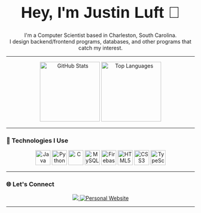 <h1 align="center" style="font-family: 'Futura', sans-serif; font-weight: 900; font-size: 3em;">Hey, I'm Justin Luft 👋</h1>

<p align="center">I'm a Computer Scientist based in Charleston, South Carolina.<br>
I design backend/frontend programs, databases, and other programs that catch my interest.</p>

---

<p align="center">
  <img src="https://github-readme-stats.vercel.app/api?username=JustinLuft&hide_title=false&hide_rank=false&show_icons=true&include_all_commits=true&count_private=true&theme=dracula&hide_border=false" height="160" alt="GitHub Stats" />
  <img src="https://github-readme-stats.vercel.app/api/top-langs?username=JustinLuft&layout=compact&langs_count=6&theme=dracula&hide_border=false" height="160" alt="Top Languages" />
</p>

---

### 🧰 Technologies I Use

<div align="center">
  <img src="https://cdn.jsdelivr.net/gh/devicons/devicon/icons/java/java-original.svg" height="40" alt="Java" />
<img src="https://cdn.jsdelivr.net/gh/devicons/devicon/icons/python/python-original.svg" height="40" alt="Python" />
<img src="https://cdn.jsdelivr.net/gh/devicons/devicon/icons/c/c-original.svg" height="40" alt="C" />
<img src="https://cdn.jsdelivr.net/gh/devicons/devicon/icons/mysql/mysql-original.svg" height="40" alt="MySQL" />
<img src="https://cdn.jsdelivr.net/gh/devicons/devicon/icons/firebase/firebase-plain.svg" height="40" alt="Firebase" />
<img src="https://cdn.jsdelivr.net/gh/devicons/devicon/icons/html5/html5-original.svg" height="40" alt="HTML5" />
<img src="https://cdn.jsdelivr.net/gh/devicons/devicon/icons/css3/css3-original.svg" height="40" alt="CSS3" />
<img src="https://cdn.jsdelivr.net/gh/devicons/devicon/icons/typescript/typescript-original.svg" height="40" alt="TypeScript" />

</div>

---

### 🌐 Let's Connect

<p align="center">
  <a href="http://www.linkedin.com/in/justinnl" target="_blank">
    <img src="https://img.shields.io/badge/LinkedIn-0077B5?style=for-the-badge&logo=linkedin&logoColor=white" />
  </a>
  <a href="https://portfolioweb-k020.onrender.com/" target="_blank" rel="noopener noreferrer">
    <img src="https://img.shields.io/badge/Personal%20Website-4CAF50?style=for-the-badge&logo=web&logoColor=white" alt="Personal Website" />
  </a>
</p>

---


